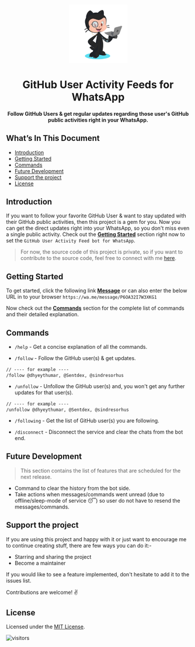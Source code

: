 <p align="center">
    <img alt="logo" src="./assets/github_octocat.svg" width="160"/>
</p>
<h1 align="center">
GitHub User Activity Feeds for WhatsApp
</h1>

<h4 align="center">
Follow GitHub Users & get regular updates regarding those user's GitHub public activities right in your WhatsApp.
</h4>

## What’s In This Document

-   [Introduction](#introduction)
-   [Getting Started](#getting-started)
-   [Commands](#commands)
-   [Future Development](#future-development)
-   [Support the project](#support-the-project)
-   [License](#license)

## Introduction

If you want to follow your favorite GitHub User & want to stay updated with their GitHub public activities, then this project is a gem for you. Now you can get the direct updates right into your WhatsApp, so you don't miss even a single public activity. Check out the [**Getting Started**](#getting-started) section right now to set the `GitHub User Activity Feed bot for WhatsApp`.

> For now, the source code of this project is private, so if you want to contribute to the source code, feel free to connect with me [here](mailto:dhyeythumar@gmail.com).

## Getting Started

To get started, click the following link [**Message**](https://wa.me/message/P6OA32I7W3XKG1) or can also enter the below URL in to your browser `https://wa.me/message/P6OA32I7W3XKG1`

Now check out the [**Commands**](#commands) section for the complete list of commands and their detailed explanation.

## Commands

-   `/help` - Get a concise explanation of all the commands.

-   `/follow` - Follow the GitHub user(s) & get updates.

```
// ---- for example ----
/follow @dhyeythumar, @Sentdex, @sindresorhus
```

-   `/unfollow` - Unfollow the GitHub user(s) and, you won't get any further updates for that user(s).

```
// ---- for example ----
/unfollow @dhyeythumar, @Sentdex, @sindresorhus
```

-   `/following` - Get the list of GitHub user(s) you are following.

-   `/disconnect` - Disconnect the service and clear the chats from the bot end.

## Future Development

> This section contains the list of features that are scheduled for the next release.

-   Command to clear the history from the bot side.
-   Take actions when messages/commands went unread (due to offline/sleep-mode of service 😴) so user do not have to resend the messages/commands.

## Support the project

If you are using this project and happy with it or just want to encourage me to continue creating stuff, there are few ways you can do it:-

-   Starring and sharing the project
-   Become a maintainer

If you would like to see a feature implemented, don't hesitate to add it to the issues list.

Contributions are welcome! ✌

## License

Licensed under the [MIT License](./LICENSE).

![visitors](https://page-views.glitch.me/badge?page_id=dhyeythumar.github-user-activity-feeds-for-whatsapp)
